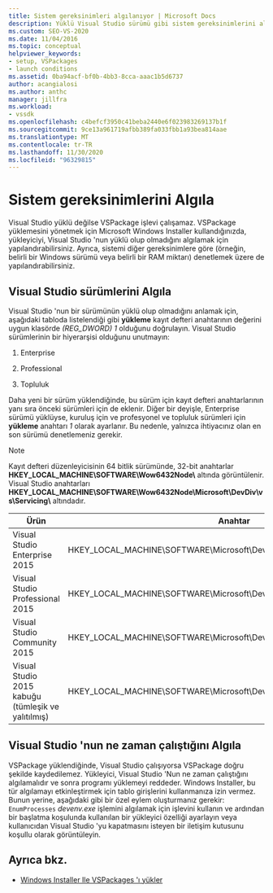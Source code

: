 ```yaml
---
title: Sistem gereksinimleri algılanıyor | Microsoft Docs
description: Yüklü Visual Studio sürümü gibi sistem gereksinimlerini algılamak için Microsoft Windows Installer yapılandırmayı öğrenin.
ms.custom: SEO-VS-2020
ms.date: 11/04/2016
ms.topic: conceptual
helpviewer_keywords:
- setup, VSPackages
- launch conditions
ms.assetid: 0ba94acf-bf0b-4bb3-8cca-aaac1b5d6737
author: acangialosi
ms.author: anthc
manager: jillfra
ms.workload:
- vssdk
ms.openlocfilehash: c4befcf3950c41beba2440e6f023983269137b1f
ms.sourcegitcommit: 9ce13a961719afbb389fa033fbb1a93bea814aae
ms.translationtype: MT
ms.contentlocale: tr-TR
ms.lasthandoff: 11/30/2020
ms.locfileid: "96329815"
---
```

# <a name="detect-system-requirements"></a>Sistem gereksinimlerini Algıla
Visual Studio yüklü değilse VSPackage işlevi çalışamaz. VSPackage yüklemesini yönetmek için Microsoft Windows Installer kullandığınızda, yükleyiciyi, Visual Studio 'nun yüklü olup olmadığını algılamak için yapılandırabilirsiniz. Ayrıca, sistemi diğer gereksinimlere göre (örneğin, belirli bir Windows sürümü veya belirli bir RAM miktarı) denetlemek üzere de yapılandırabilirsiniz.

## <a name="detect-visual-studio-editions"></a>Visual Studio sürümlerini Algıla
 Visual Studio 'nun bir sürümünün yüklü olup olmadığını anlamak için, aşağıdaki tabloda listelendiği gibi **yükleme** kayıt defteri anahtarının değerini uygun klasörde *(REG_DWORD) 1* olduğunu doğrulayın. Visual Studio sürümlerinin bir hiyerarşisi olduğunu unutmayın:

1. Enterprise

2. Professional

3. Topluluk

Daha yeni bir sürüm yüklendiğinde, bu sürüm için kayıt defteri anahtarlarının yanı sıra önceki sürümleri için de eklenir. Diğer bir deyişle, Enterprise sürümü yüklüyse, kuruluş için ve profesyonel ve topluluk sürümleri için **yükleme** anahtarı *1* olarak ayarlanır. Bu nedenle, yalnızca ihtiyacınız olan en son sürümü denetlemeniz gerekir.

> [!NOTE]
> Kayıt defteri düzenleyicisinin 64 bitlik sürümünde, 32-bit anahtarlar **HKEY_LOCAL_MACHINE\SOFTWARE\Wow6432Node\\** altında görüntülenir. Visual Studio anahtarları **HKEY_LOCAL_MACHINE\SOFTWARE\Wow6432Node\Microsoft\DevDiv\vs\Servicing\\** altındadır.

|Ürün|Anahtar|
|-------------|---------|
|Visual Studio Enterprise 2015|HKEY_LOCAL_MACHINE\SOFTWARE\Microsoft\DevDiv\vs\Servicing\14.0\enterprise|
|Visual Studio Professional 2015|HKEY_LOCAL_MACHINE\SOFTWARE\Microsoft\DevDiv\vs\Servicing\14.0\professional|
|Visual Studio Community 2015|HKEY_LOCAL_MACHINE\SOFTWARE\Microsoft\DevDiv\vs\Servicing\14.0\community|
|Visual Studio 2015 kabuğu (tümleşik ve yalıtılmış)|HKEY_LOCAL_MACHINE\SOFTWARE\Microsoft\DevDiv\vs\Servicing\14.0\isoshell|

## <a name="detect-when-visual-studio-is-running"></a>Visual Studio 'nun ne zaman çalıştığını Algıla
 VSPackage yüklendiğinde, Visual Studio çalışıyorsa VSPackage doğru şekilde kaydedilemez. Yükleyici, Visual Studio 'Nun ne zaman çalıştığını algılamalıdır ve sonra programı yüklemeyi reddeder. Windows Installer, bu tür algılamayı etkinleştirmek için tablo girişlerini kullanmanıza izin vermez. Bunun yerine, aşağıdaki gibi bir özel eylem oluşturmanız gerekir: `EnumProcesses` *devenv.exe* işlemini algılamak için işlevini kullanın ve ardından bir başlatma koşulunda kullanılan bir yükleyici özelliği ayarlayın veya kullanıcıdan Visual Studio 'yu kapatmasını isteyen bir iletişim kutusunu koşullu olarak görüntüleyin.

## <a name="see-also"></a>Ayrıca bkz.
- [Windows Installer Ile VSPackages 'ı yükler](../../extensibility/internals/installing-vspackages-with-windows-installer.md)
